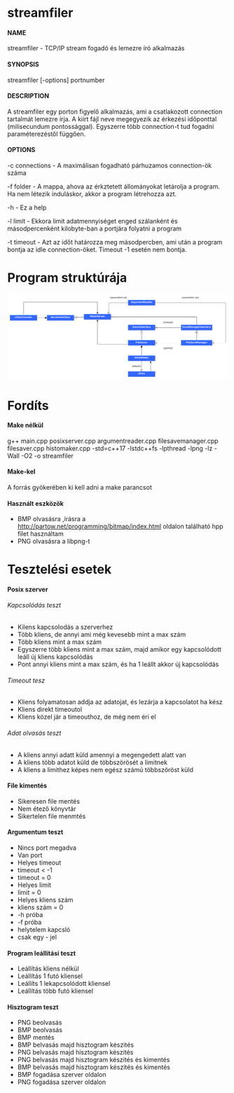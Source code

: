 # streamfiler
#### NAME
streamfiler - TCP/IP stream fogadó és lemezre író alkalmazás

#### SYNOPSIS
streamfiler [-options] portnumber

#### DESCRIPTION
A streamfiler egy porton figyelő alkalmazás, ami a csatlakozott connection tartalmát lemezre írja. A kiírt fájl neve megegyezik az érkezési időponttal (milisecundum pontossággal). Egyszerre több connection-t tud fogadni paraméterezéstől függően.

#### OPTIONS

-c connections
    - A maximálisan fogadható párhuzamos connection-ök száma

-f folder
    - A mappa, ahova az érkztetett állományokat letárolja a program. Ha nem létezik induláskor, akkor a program létrehozza azt.

-h
    - Ez a help

-l limit
    - Ekkora limit adatmennyiséget enged szálanként és másodpercenként kilobyte-ban a portjára folyatni a program

-t timeout
    - Azt az időt határozza meg másodpercben, ami után a program bontja az idle connection-öket. Timeout -1 esetén nem bontja.
# Program struktúrája
![](https://raw.githubusercontent.com/NDD86/streamfiler/main/structure.bmp)
# Fordíts
#### Make nélkül
g++ main.cpp posixserver.cpp argumentreader.cpp filesavemanager.cpp filesaver.cpp histomaker.cpp -std=c++17 -lstdc++fs -lpthread -lpng -lz -Wall -O2 -o streamfiler
#### Make-kel
A forrás gyökerében ki kell adni a make parancsot
#### Használt eszközök
* BMP olvasásra ,írásra a http://partow.net/programming/bitmap/index.html oldalon található hpp filet használtam
* PNG olvasásra a libpng-t

# Tesztelési esetek
#### Posix szerver
###### Kapcsolódás teszt
* Kilens kapcsolodás a szerverhez
* Több kliens, de annyi ami még kevesebb mint a max szám
* Több kliens mint a max szám
* Egyszerre több kliens mint a max szám, majd amikor egy kapcsolódott leáll új kliens kapcsolódás
* Pont annyi kliens mint a max szám, és ha 1 leállt akkor új kapcsolódás
###### Timeout tesz
* Kliens folyamatosan addja az adatojat, és lezárja a kapcsolatot ha kész
* Kliens direkt timeoutol
* Kliens közel jár a timeouthoz, de még nem éri el
###### Adat olvasás teszt
* A kliens annyi adatt küld amennyi a megengedett alatt van
* A kliens több adatot küld de többszörösét a limitnek
* A kliens a limithez képes nem egész számú többszöröst küld
#### File kimentés
* Sikeresen file mentés
* Nem étező könyvtár
* Sikertelen file menmtés
#### Argumentum teszt
* Nincs port megadva
* Van port
* Helyes timeout
* timeout < -1
* timeout = 0
* Helyes limit
* limit = 0
* Helyes kliens szám
* kliens szám = 0
* -h próba
* -f próba
* helytelem kapcsló
* csak egy - jel
#### Program leállítási teszt
* Leállítás kliens nélkül
* Leállítás 1 futó kliensel
* Leállíts 1 lekapcsolódott kliensel
* Leállítás több futó kliensel
#### Hisztogram teszt
* PNG beolvasás
* BMP beolvasás
* BMP mentés
* BMP belvasás majd hisztogram készités
* PNG belvasás majd hisztogram készités
* PNG belvasás majd hisztogram készités és kimentés
* BMP belvasás majd hisztogram készités és kimentés
* BMP fogadása szerver oldalon
* PNG fogadása szerver oldalon
